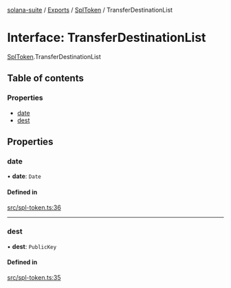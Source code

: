 [solana-suite](../README.md) / [Exports](../modules.md) / [SplToken](../modules/SplToken.md) / TransferDestinationList

# Interface: TransferDestinationList

[SplToken](../modules/SplToken.md).TransferDestinationList

## Table of contents

### Properties

- [date](SplToken.TransferDestinationList.md#date)
- [dest](SplToken.TransferDestinationList.md#dest)

## Properties

### date

• **date**: `Date`

#### Defined in

[src/spl-token.ts:36](https://github.com/fukaoi/solana-suite/blob/20fd35c/src/spl-token.ts#L36)

___

### dest

• **dest**: `PublicKey`

#### Defined in

[src/spl-token.ts:35](https://github.com/fukaoi/solana-suite/blob/20fd35c/src/spl-token.ts#L35)
